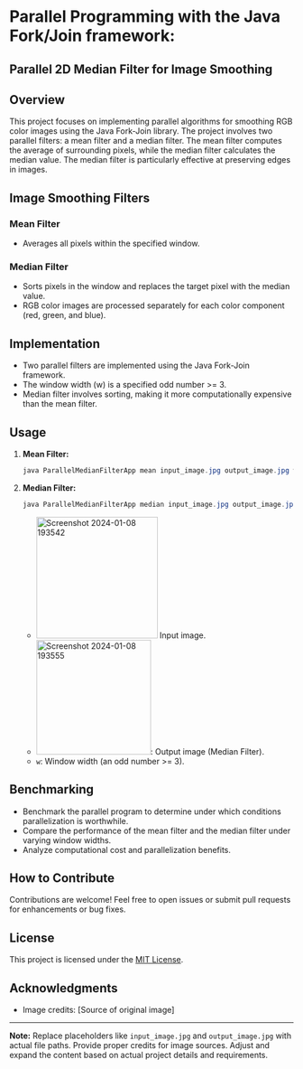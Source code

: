 # Parallel Programming with the Java Fork/Join framework:
## Parallel 2D Median Filter for Image Smoothing

## Overview

This project focuses on implementing parallel algorithms for smoothing RGB color images using the Java Fork-Join library. The project involves two parallel filters: a mean filter and a median filter. The mean filter computes the average of surrounding pixels, while the median filter calculates the median value. The median filter is particularly effective at preserving edges in images.

## Image Smoothing Filters

### Mean Filter
- Averages all pixels within the specified window.

### Median Filter
- Sorts pixels in the window and replaces the target pixel with the median value.
- RGB color images are processed separately for each color component (red, green, and blue).

## Implementation

- Two parallel filters are implemented using the Java Fork-Join framework.
- The window width (w) is a specified odd number >= 3.
- Median filter involves sorting, making it more computationally expensive than the mean filter.

## Usage

1. **Mean Filter:**
   ```java
   java ParallelMedianFilterApp mean input_image.jpg output_image.jpg w
   ```

2. **Median Filter:**
   ```java
   java ParallelMedianFilterApp median input_image.jpg output_image.jpg w
   ```

   - <img width="215" alt="Screenshot 2024-01-08 193542" src="https://github.com/Athi-sirmatt/Parallel_Programming-Image-Smoothing/assets/93771863/04a9dbb8-5697-49cf-a1c5-e0e7983bd593">  Input image.
   - <img width="203" alt="Screenshot 2024-01-08 193555" src="https://github.com/Athi-sirmatt/Parallel_Programming-Image-Smoothing/assets/93771863/0f07fbd7-5278-4838-a846-933e74f9a015">: Output image (Median Filter).
   - `w`: Window width (an odd number >= 3).

## Benchmarking

- Benchmark the parallel program to determine under which conditions parallelization is worthwhile.
- Compare the performance of the mean filter and the median filter under varying window widths.
- Analyze computational cost and parallelization benefits.

## How to Contribute

Contributions are welcome! Feel free to open issues or submit pull requests for enhancements or bug fixes.

## License

This project is licensed under the [MIT License](LICENSE).

## Acknowledgments
- Image credits: [Source of original image]

---

**Note:** Replace placeholders like `input_image.jpg` and `output_image.jpg` with actual file paths. Provide proper credits for image sources. Adjust and expand the content based on actual project details and requirements.
